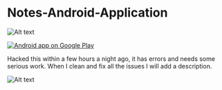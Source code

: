 # Notes-Android-Application

![Alt text](https://lh3.googleusercontent.com/gOKK3_vjJG-TYM1xgc5nLV6J26wXTSQp_IOXp1AXBjz75t420Ubd0tnfyjSdZiMW5T0z=w300-rw "Preview Home")


<a href="https://play.google.com/store/apps/details?id=com.eugene.androidnotes">
  <img alt="Android app on Google Play"
       src="https://developer.android.com/images/brand/en_app_rgb_wo_60.png" />
</a>

Hacked this within a few hours a night ago, it has errors and needs some serious work.  When I clean and fix all the issues I will add a description. 

![Alt text](https://lh3.googleusercontent.com/UOa7J2heOt9kLchOm54bRTzJWj5APz9RekCApPg_nsRntTmfO7yZ3qYMFyXG_s8vvYw=h900-rw "Preview Home")
